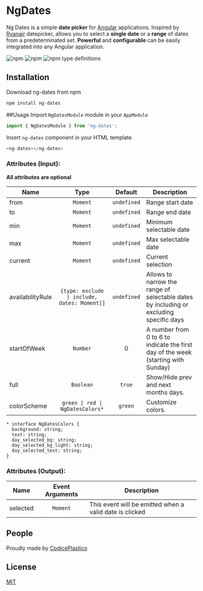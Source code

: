# NgDates
Ng Dates is a simple **date picker** for [Angular](https://angular.io) applications.
Inspired by [Ryanair](https://www.ryanair.com/) datepicker, allows you to select a **single date** or a **range** of dates from a predeterminated set.
**Powerful** and **configurable** can be easily integrated into any Angular application.

![npm](https://img.shields.io/npm/v/ng-dates)
![npm](https://img.shields.io/npm/dm/ng-dates)
![npm type definitions](https://img.shields.io/npm/types/ng-dates)

## Installation
Download ng-dates from npm

```js
npm install ng-dates
```

##Usage
Import `NgDatesModule` module in your `AppModule`

```js
import { NgDatesModule } from 'ng-dates';
```

Insert `ng-dates` component in your HTML template

```js
<ng-dates></ng-dates>
```
### Attributes (Input):  
**All attributes are optional** 

| Name                 | Type                                | Default            | Description                                                                                                                                                                                                                                        |  
|----------------------|:-----------------------------------:|:------------------:|----------------------------------------------------------------------------------------------------------------------------------------------------------------------------------------------------------------------------------------------------|  
| from                 | `Moment` 		                     | `undefined`        | Range start date                                                                                                                                                                                     |  
| to          			| `Moment`                            | `undefined`        | Range end date                                                                                                                                                                                                        |  
| min             		| `Moment`                            | `undefined`        | Minimum selectable date                                                                                                                                                                                                         |  
| max          			| `Moment`                            | `undefined`        | Max selectable date                                                                                                                                                                                                                  |  
| current    		       | `Moment`                            | `undefined`        | Current selection                                                                                                                                           |  
| availabilityRule     | `{type: exclude \| include, dates: Moment[]`| `undefined`       | Allows to narrow the range of selectable dates by including or excluding specific days                                         |  
| startOfWeek          | `Number`                            | 0                  | A number from 0 to 6 to indicate the first day of the week (starting with Sunday)|  
| full              	| `Boolean`                    | `true`        | Show/Hide prev and next months days. |  
| colorScheme          | `green \| red \| NgDatesColors*`                    | `green`        | Customize colors. 

```
* interface NgDatesColors {
  background: string;
  text: string;
  day_selected_bg: string;
  day_selected_bg_light: string;
  day_selected_text: string;
} 
``` 
### Attributes (Output):   
| Name                 | Event Arguments                     | Description                                                                                                                                                      |  
|----------------------|:-----------------------------------:|------------------------------------------------------------------------------------------------------------------------------------------------------------------|  
| selected             | `Moment`                            | This event will be emitted when a valid date is clicked  

## People

Proudly made by [CodicePlastico](https://codiceplastico.com/)

## License

[MIT](LICENSE) 
